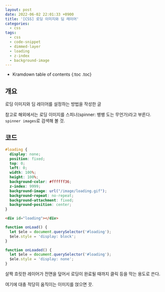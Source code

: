 ```yaml
---
layout: post
date: 2022-06-02 22:01:33 +0900
title: '[CSS] 로딩 이미지와 딤 레이어'
categories:
  - css
tags:
  - css
  - code-snippet
  - dimmed-layer
  - loading
  - z-index
  - background-image
---
```


* Kramdown table of contents
{:toc .toc}


## 개요

로딩 이미지와 딤 레이어를 설정하는 방법을 작성한 글

참고로 해외에서는 로딩 이미지를 스피너(spinner: 뱅뱅 도는 무언가)라고 부른다. `spinner images`로 검색해 볼 것.


## 코드

```css
#loading {
  display: none;
  position: fixed;
  top: 0;
  left: 0;
  width: 100%;
  height: 100%;
  background-color: #ffffff36;
  z-index: 9999;
  background-image: url("/image/loading.gif");
  background-repeat: no-repeat;
  background-attachment: fixed;
  background-position: center;
}
```

```html
<div id="loading"></div>
```

```js
function onLoad() {
  let $ele = document.querySelector('#loading');
  $ele.style = 'display: block';
}

function onLoaded() {
  let $ele = document.querySelector('#loading');
  $ele.style = 'display: none';
}
```

살짝 흐릿한 레이어가 전면을 덮어서 로딩이 완료될 때까지 클릭 등을 막는 용도로 쓴다. 

여기에 대충 적당히 움직이는 이미지를 얹으면 끗.
